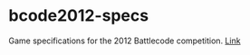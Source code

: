 # bcode2012-specs

Game specifications for the 2012 Battlecode competition. [Link](http://bovard.github.io/bcode2012-specs/)
